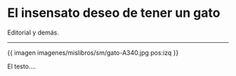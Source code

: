 # El insensato deseo de tener un gato
Editorial y demás. 


---


{{ imagen imagenes/mislibros/sm/gato-A340.jpg pos:izq }}

El testo....
